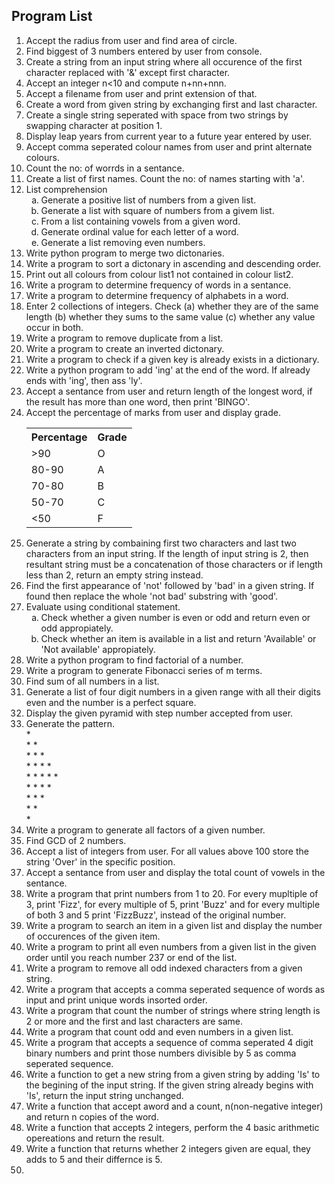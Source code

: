 ## Program List

<ol type='1'>
    <li>Accept the radius from user and find area of circle.</li>
    <li>Find biggest of 3 numbers entered by user from console.</li>
    <li>Create a string from an input string where all occurence of the first character replaced with '&' except first character.</li>
    <li>Accept an integer n<10 and compute n+nn+nnn.</li>
    <li>Accept a filename from user and print extension of that.</li>
    <li>Create a word from given string by exchanging first and last character.</li>
    <li>Create a single string seperated with space from two strings by swapping character at position 1.</li>
    <li>Display leap years from current year to a future year entered by user.</li>
    <li>Accept comma seperated colour names from user and print alternate colours.</li>
    <li>Count the no: of worrds in a sentance.</li>
    <li>Create a list of first names. Count the no: of names starting with 'a'.</li>
    <li>
        List comprehension
        <ol type='a'>
            <li>Generate a positive list of numbers from a given list.</li>
            <li>Generate a list with square of numbers from a givem list.</li>
            <li>From a list containing vowels from a given word.</li>
            <li>Generate ordinal value for each letter of a word.</li>
            <li>Generate a list removing even numbers.</li>
        </ol>
    </li>
    <li>Write python program to merge two dictonaries.</li>
    <li>Write a program to sort a dictonary in ascending and descending order.</li>
    <li>Print out all colours from colour list1 not contained in colour list2.</li>
    <li>Write a program to determine frequency of words in a sentance.</li>
    <li>Write a program to determine frequency of alphabets in a word.</li>
    <li>Enter 2 collections of integers. Check (a) whether they are of the same length (b) whether they sums to the same value (c) whether any value occur in both.</li>
    <li>Write a program to remove duplicate from a list.</li>
    <li>Write a program to create an inverted dictonary.</li>
    <li>Write a program to check if a given key is already exists in a dictionary.</li>
    <li>Write a python program to add 'ing' at the end of the word. If already ends with 'ing', then ass 'ly'.</li>
    <li>Accept a sentance from user and return length of the longest word, if the result has more than one word, then print 'BINGO'.</li>
    <li>
        Accept the percentage of marks from user and display grade.
        <table>
            <tr>
                <th>Percentage</th>
                <th>Grade</th>
            </tr>
            <tr>
                <td>&gt;90</td>
                <td>O</td>
            </tr>
            <tr>
                <td>80-90</td>
                <td>A</td>
            </tr>
            <tr>
                <td>70-80</td>
                <td>B</td>
            </tr>
            <tr>
                <td>50-70</td>
                <td>C</td>
            </tr>
            <tr>
                <td>&lt;50</td>
                <td>F</td>
            </tr>
        </table>
    </li>
    <li>Generate a string by combaining first two characters and last two characters from an input string. If the length of input string is 2, then resultant string must be a concatenation of those characters or if length less than 2, return an empty string instead.</li>
    <li>Find the first appearance of 'not' followed by 'bad' in a given string. If found then replace the whole 'not bad' substring with 'good'.</li>
    <li>
        Evaluate using conditional statement.
        <ol type='a'>
            <li>Check whether a given number is even or odd and return even or odd appropiately.</li>
            <li>Check whether an item is available in a list and return 'Available' or 'Not available' appropiately.</li>
        </ol>
    </li>
    <li>Write a python program to find factorial of a number.</li>
    <li>Write a program to generate Fibonacci series of m terms.</li>
    <li>Find sum of all numbers in a list.</li>
    <li>Generate a list of four digit numbers in a given range with all their digits even and the number is a perfect square.</li>
    <li>Display the given pyramid with step number accepted from user.</li>
    <li>
        Generate the pattern.<br>
        *<br>
        * *<br>
        * * *<br>
        * * * *<br>
        * * * * *<br>
        * * * *<br>
        * * *<br>
        * *<br>
        *
    </li>
    <li>Write a program to generate all factors of a given number.</li>
    <li>Find GCD of 2 numbers.</li>
    <li>Accept a list of integers from user. For all values above 100 store the string 'Over' in the specific position.</li>
    <li>Accept a sentance from user and display the total count of vowels in the sentance.</li>
    <li>Write a program that print numbers from 1 to 20. For every mupltiple of 3, print 'Fizz', for every multiple of 5, print 'Buzz' and for every multiple of both 3 and 5 print 'FizzBuzz', instead of the original number.</li>
    <li>Write a program to search an item in a given list and display the number of occurences of the given item.</li>
    <li>Write a program to print all even numbers from a given list in the given order until you reach number 237 or end of the list.</li>
    <li>Write a program to remove all odd indexed characters from a given string.</li>
    <li>Write a program that accepts a comma seperated sequence of words as input and print unique words insorted order.</li>
    <li>Write a program that count the number of strings where string length is 2 or more and the first and last characters are same.</li>
    <li>Write a program that count odd and even numbers in a given list.</li>
    <li>Write a program that accepts a sequence of comma seperated 4 digit binary numbers and print those numbers divisible by 5 as comma seperated sequence.</li>
    <li>Write a function to get a new string from a given string by adding 'Is' to the begining of the input string. If the given string already begins with 'Is', return the input string unchanged.</li>
    <li>Write a function that accept aword and a count, n(non-negative integer) and return n copies of the word.</li>
    <li>Write a function that accepts 2 integers, perform the 4 basic arithmetic opereations and return the result.</li>
    <li>Write a function that returns whether 2 integers given are equal, they adds to 5 and their differnce is 5.</li>
    <li></li>
<ol>
